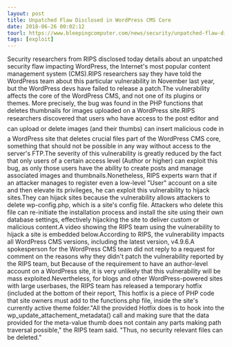 ```yaml
---
layout: post
title: Unpatched Flaw Disclosed in WordPress CMS Core
date: 2018-06-26 00:02:12
tourl: https://www.bleepingcomputer.com/news/security/unpatched-flaw-disclosed-in-wordpress-cms-core/
tags: [exploit]
---
```

Security researchers from RIPS disclosed today details about an unpatched security flaw impacting WordPress, the Internet's most popular content management system (CMS).RIPS researchers say they have told the WordPress team about this particular vulnerability in November last year, but the WordPress devs have failed to release a patch.The vulnerability affects the core of the WordPress CMS, and not one of its plugins or themes. More precisely, the bug was found in the PHP functions that deletes thumbnails for images uploaded on a WordPress site.RIPS researchers discovered that users who have access to the post editor and can upload or delete images (and their thumbs) can insert malicious code in a WordPress site that deletes crucial files part of the WordPress CMS core, something that should not be possible in any way without access to the server's FTP.The severity of this vulnerability is greatly reduced by the fact that only users of a certain access level (Author or higher) can exploit this bug, as only those users have the ability to create posts and manage associated images and thumbnails.Nonetheless, RIPS experts warn that if an attacker manages to register even a low-level "User" account on a site and then elevate its privileges, he can exploit this vulnerability to hijack sites.They can hijack sites because the vulnerability allows attackers to delete wp-config.php, which is a site's config file. Attackers who delete this file can re-initiate the installation process and install the site using their own database settings, effectively hijacking the site to deliver custom or malicious content.A video showing the RIPS team using the vulnerability to hijack a site is embedded below.According to RIPS, the vulnerability impacts all WordPress CMS versions, including the latest version, v4.9.6.A spokesperson for the WordPress CMS team did not reply to a request for comment on the reasons why they didn't patch the vulnerability reported by the RIPS team, but Because of the requirement to have an author-level account on a WordPress site, it is very unlikely that this vulnerability will be mass exploited.Nevertheless, for blogs and other WordPress-powered sites with large userbases, the RIPS team has released a temporary hotfix (included at the bottom of their report, This hotfix is a piece of PHP code that site owners must add to the functions.php file, inside the site's currently active theme folder."All the provided Hotfix does is to hook into the wp_update_attachement_metadata() call and making sure that the data provided for the meta-value thumb does not contain any parts making path traversal possible," the RIPS team said. "Thus, no security relevant files can be deleted."